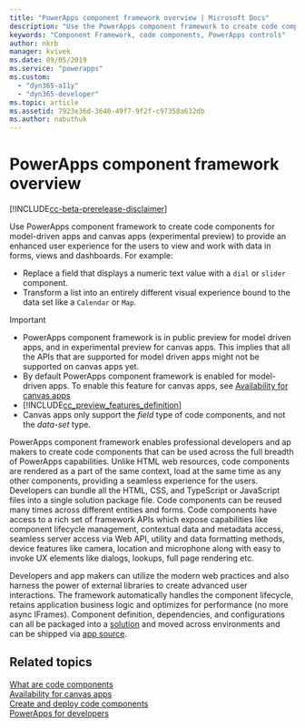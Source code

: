 ```yaml
---
title: "PowerApps component framework overview | Microsoft Docs"
description: "Use the PowerApps component framework to create code components to provide enhanced experience for people to view and work with data in forms, views, and dashboards."
keywords: "Component Framework, code components, PowerApps controls"
author: nkrb 
manager: kvivek
ms.date: 09/05/2019
ms.service: "powerapps"
ms.custom:
  - "dyn365-a11y"
  - "dyn365-developer"
ms.topic: article
ms.assetid: 7923e36d-3640-49f7-9f2f-c97358a632db
ms.author: nabuthuk
---
```


# PowerApps component framework overview

[!INCLUDE[cc-beta-prerelease-disclaimer](../../includes/cc-beta-prerelease-disclaimer.md)]

Use PowerApps component framework to create code components for model-driven apps and canvas apps (experimental preview) to provide an enhanced user experience for the users to view and work with data in forms, views and dashboards. For example:

- Replace a field that displays a numeric text value with a `dial` or `slider` component.
- Transform a list into an entirely different visual experience bound to the data set like a `Calendar` or `Map`.

 
> [!IMPORTANT]
> - PowerApps component framework is in public preview for model driven apps, and in experimental preview for canvas apps. This implies that all the APIs that are supported for model driven apps might not be supported on canvas apps yet.
> - By default PowerApps component framework is enabled for model-driven apps. To enable this feature for canvas apps, see [Availability for canvas apps](component-framework-for-canvas-apps.md)
> - [!INCLUDE[cc_preview_features_definition](../../includes/cc-preview-features-definition.md)]
> - Canvas apps only support the *field* type of code components, and not the *data-set* type.


PowerApps component framework enables professional developers and ap makers to create code components that can be used across the full breadth of PowerApps capabilities. Unlike HTML web resources, code components are rendered as a part of the same context, load at the same time as any other components, providing a seamless experience for the users. Developers can bundle all the HTML, CSS, and TypeScript or JavaScript files into a single solution package file. Code components can be reused many times across different entities and forms. Code components have access to a rich set of framework APIs which expose capabilities like component lifecycle management, contextual data and metadata access, seamless server access via Web API, utility and data formatting methods, device features like camera, location and microphone along with easy to invoke UX elements like dialogs, lookups, full page rendering etc.  


Developers and app makers can utilize the modern web practices and also harness the power of external libraries to create advanced user interactions. The framework automatically handles the component lifecycle, retains application business logic and optimizes for performance (no more async IFrames). Component definition, dependencies, and configurations can all be packaged into a [solution](https://docs.microsoft.com/dynamics365/customer-engagement/customize/solutions-overview) and moved across environments and can be shipped via [app source](https://appsource.microsoft.com/en-us/marketplace/apps?page=1&product=dynamics-365).  

## Related topics

[What are code components](custom-controls-overview.md)<br/>
[Availability for canvas apps](component-framework-for-canvas-apps.md)<br/>
[Create and deploy code components](create-custom-controls-using-pcf.md)<br/>
[PowerApps for developers](https://docs.microsoft.com/powerapps/#pivot=home&panel=developer)

